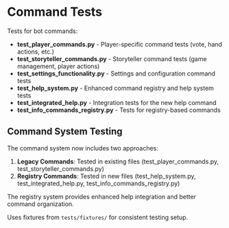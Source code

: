 # Command Tests

Tests for bot commands:

- **test_player_commands.py** - Player-specific command tests (vote, hand actions, etc.)
- **test_storyteller_commands.py** - Storyteller command tests (game management, player actions)
- **test_settings_functionality.py** - Settings and configuration command tests
- **test_help_system.py** - Enhanced command registry and help system tests
- **test_integrated_help.py** - Integration tests for the new help command
- **test_info_commands_registry.py** - Tests for registry-based commands

## Command System Testing

The command system now includes two approaches:

1. **Legacy Commands**: Tested in existing files (test_player_commands.py, test_storyteller_commands.py)
2. **Registry Commands**: Tested in new files (test_help_system.py, test_integrated_help.py,
   test_info_commands_registry.py)

The registry system provides enhanced help integration and better command organization.

Uses fixtures from `tests/fixtures/` for consistent testing setup.
